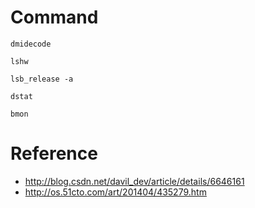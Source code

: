 # Command

```
dmidecode
```

```
lshw
```

```
lsb_release -a
```

```
dstat
```

```
bmon
```

# Reference

 - http://blog.csdn.net/davil_dev/article/details/6646161
 - http://os.51cto.com/art/201404/435279.htm